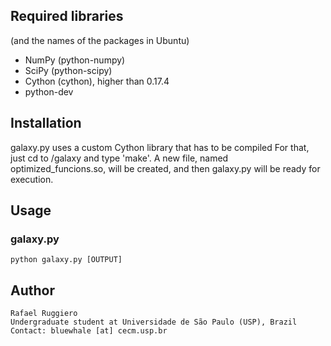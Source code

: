 ## Required libraries
(and the names of the packages in Ubuntu)
 
* NumPy (python-numpy)
* SciPy (python-scipy)
* Cython (cython), higher than 0.17.4
* python-dev


## Installation

galaxy.py uses a custom Cython library that has to be compiled
For that, just cd to /galaxy and type 'make'. A new file, named
optimized_funcions.so, will be created, and then galaxy.py will
be ready for execution.


## Usage

### galaxy.py

    python galaxy.py [OUTPUT]

## Author

    Rafael Ruggiero
    Undergraduate student at Universidade de São Paulo (USP), Brazil
    Contact: bluewhale [at] cecm.usp.br
